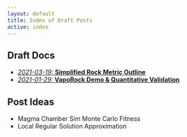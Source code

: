 ```yaml
---
layout: default
title: Index of Draft Posts
active: index
---
```


## Draft Docs
* [*2021-03-19:* **Simplified Rock Metric Outline**](drafts/simplified-rock-metric-outline.html)
* [*2021-01-29:* **VapoRock Demo & Quantitative Validation**](drafts/VapoRock-demo-benchmark.html)

## Post Ideas
* Magma Chamber Sim Monte Carlo Fitness
* Local Regular Solution Approximation
